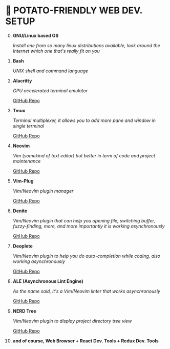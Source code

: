 # 🥔 POTATO-FRIENDLY WEB DEV. SETUP

0. **GNU/Linux based OS**

   *Install one from so many linux distributions available, look around the Internet which one that's really fit on you*

1. **Bash**

   *UNIX shell and command language*

2. **Alacritty**

   *GPU accelerated terminal emulator*

   [GitHub Repo](https://github.com/alacritty/alacritty)

3. **Tmux**

   *Terminal multiplexer, it allows you to add more pane and window in single terminal*

   [GitHub Repo](https://github.com/tmux/tmux)

4. **Neovim**

   *Vim (somekind of text editor) but better in term of code and project maintenance*

   [GitHub Repo](https://github.com/neovim/neovim)

5. **Vim-Plug**

   *Vim/Neovim plugin manager*

   [GitHub Repo](https://github.com/junegunn/vim-plug)

6. **Denite**

   *Vim/Neovim plugin that can help you opening file, switching buffer, fuzzy-finding, more, and more importantly it is working asynchronously*

   [GitHub Repo](https://github.com/Shougo/denite.nvim)

7. **Deoplete**

   *Vim/Neovim plugin to help you do auto-completion while coding, also working asynchronously*

   [GitHub Repo](https://github.com/Shougo/deoplete.nvim)

8. **ALE (Asynchronous Lint Engine)**

   *As the name said, it's a Vim/Neovim linter that works asynchronously*

   [GitHub Repo](https://github.com/dense-analysis/ale)

9. **NERD Tree**

   *Vim/Neovim plugin to display project directory tree view*

   [GitHub Repo](https://github.com/preservim/nerdtree)

10. **and of course, Web Browser + React Dev. Tools + Redux Dev. Tools**

